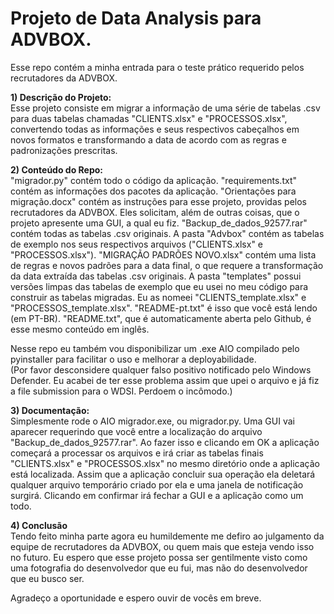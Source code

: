 # Projeto de Data Analysis para ADVBOX.

Esse repo contém a minha entrada para o teste prático requerido pelos recrutadores da ADVBOX.

**1) Descrição do Projeto:**  
Esse projeto consiste em migrar a informação de uma série de tabelas .csv para duas tabelas chamadas "CLIENTS.xlsx" e "PROCESSOS.xlsx", convertendo todas as informações e seus respectivos cabeçalhos em novos formatos e transformando a data de acordo com as regras e padronizações prescritas.

**2) Conteúdo do Repo:**  
"migrador.py" contém todo o código da aplicação.
"requirements.txt" contém as informações dos pacotes da aplicação.
"Orientações para migração.docx" contém as instruções para esse projeto, providas pelos recrutadores da ADVBOX. Eles solicitam, além de outras coisas, que o projeto apresente uma GUI, a qual eu fiz.
"Backup_de_dados_92577.rar" contém todas as tabelas .csv originais.
A pasta "Advbox" contém as tabelas de exemplo nos seus respectivos arquivos  ("CLIENTS.xlsx" e "PROCESSOS.xlsx"). "MIGRAÇÃO PADRÕES NOVO.xlsx" contém uma lista de regras e novos padrões para a data final, o que requere a transformação da data extraída das tabelas .csv originais.
A pasta "templates" possui versões limpas das tabelas de exemplo que eu usei no meu código para construir as tabelas migradas. Eu as nomeei "CLIENTS_template.xlsx" e "PROCESSOS_template.xlsx".
"README-pt.txt" é isso que você está lendo (em PT-BR). "README.txt", que é automaticamente aberta pelo Github, é esse mesmo conteúdo em inglês.

Nesse repo eu também vou disponibilizar um .exe AIO compilado pelo pyinstaller para facilitar o uso e melhorar a deployabilidade.  
(Por favor desconsidere qualquer falso positivo notificado pelo Windows Defender. Eu acabei de ter esse problema assim que upei o arquivo e já fiz a file submission para o WDSI. Perdoem o incômodo.)

**3) Documentação:**  
Simplesmente rode o AIO migrador.exe, ou migrador.py. Uma GUI vai aparecer requerindo que você entre a localização do arquivo "Backup_de_dados_92577.rar". Ao fazer isso e clicando em OK a aplicação começará a processar os arquivos e irá criar as tabelas finais  "CLIENTS.xlsx" e "PROCESSOS.xlsx" no mesmo diretório onde a aplicação está localizada. Assim que a aplicação concluir sua operação ela deletará qualquer arquivo temporário criado por ela e uma janela de notificação surgirá. Clicando em confirmar irá fechar a GUI e a aplicação como um todo.

**4) Conclusão**  
Tendo feito minha parte agora eu humildemente me defiro ao julgamento da equipe de recrutadores da ADVBOX, ou quem mais que esteja vendo isso no futuro. Eu espero que esse projeto possa ser gentilmente visto como uma fotografia do desenvolvedor que eu fui, mas não do desenvolvedor que eu busco ser.

Agradeço a oportunidade e espero ouvir de vocês em breve.
